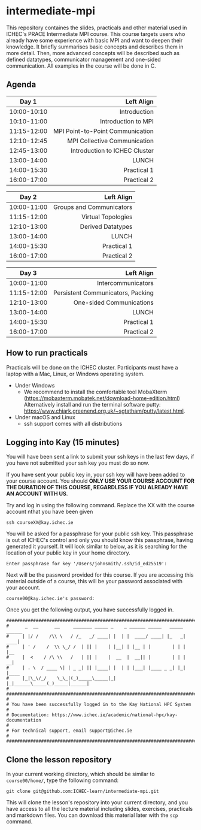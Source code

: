 intermediate-mpi
==================

<!-- Tags: [mpi] -->

This repository containes the slides, practicals and other material used in ICHEC's PRACE Intermediate MPI course. This course targets users who already have some experience with basic MPI and want to deepen their knowledge. It briefly summarises basic concepts and describes them in more detail. Then, more advanced concepts will be described such as defined datatypes, communicator management and one-sided communication. All examples in the course will be done in C. 

Agenda
------

| Day 1 | Left Align |
|:-------:|--------:|
| 10:00-10:10   |  Introduction | 
| 10:10-11:00   |  Introduction to MPI | 
| 11:15-12:00   |  MPI Point-to-Point Communication | 
| 12:10-12:45   |  MPI Collective Communication  | 
| 12:45-13:00   |  Introduction to ICHEC Cluster  | 
| 13:00-14:00   |  LUNCH | 
| 14:00-15:30   |  Practical 1 | 
| 16:00-17:00   |  Practical 2  | 



| Day 2 | Left Align |
|:-------:|--------:|
| 10:00-11:00   |  Groups and Communicators | 
| 11:15-12:00   |  Virtual Topologies  | 
| 12:10-13:00   |  Derived Datatypes  | 
| 13:00-14:00   |  LUNCH  | 
| 14:00-15:30   |  Practical 1  | 
| 16:00-17:00   |  Practical 2  | 



| Day 3 | Left Align |
|:-------:|--------:|
| 10:00-11:00   |  Intercommunicators | 
| 11:15-12:00   |  Persistent Communicators, Packing  | 
| 12:10-13:00   |  One-sided Communications  | 
| 13:00-14:00   |  LUNCH  | 
| 14:00-15:30   |  Practical 1  | 
| 16:00-17:00   |  Practical 2 | 



How to run practicals
---------------------

Practicals will be done on the ICHEC cluster. Participants must have a laptop with a Mac, Linux, or Windows operating system.

* Under Windows 
    * We recommend to install the comfortable tool MobaXterm (https://mobaxterm.mobatek.net/download-home-edition.html) Alternatively  install and run the terminal software putty: https://www.chiark.greenend.org.uk/~sgtatham/putty/latest.html.
* Under macOS and Linux 
    * ssh support comes with all distributions 

Logging into Kay (15 minutes)
-----------------------------

You will have been sent a link to submit your ssh keys in the last few days, if you have not submitted your ssh key
you must do so now.

If you have sent your public key in, your ssh key will have been added to your course account. You should **ONLY USE**
**YOUR COURSE ACCOUNT FOR THE DURATION OF THIS COURSE, REGARDLESS IF YOU ALREADY HAVE AN ACCOUNT WITH US**.

Try and log in using the following command. Replace the XX with the course account nthat you have been given

~~~
ssh courseXX@kay.ichec.ie
~~~

You will be asked for a passphrase for your public ssh key. This passphrase is out of ICHEC's control and only you
should know this passphrase, having generated it yourself. It will look similar to below, as it is searching for the
location of your public key in your home directory.

~~~
Enter passphrase for key '/Users/johnsmith/.ssh/id_ed25519':
~~~


Next will be the password provided for this course. If you are accessing this material outside of a course, this will
be your password associated with your account.

~~~
course00@kay.ichec.ie's password:
~~~


Once you get the following output, you have successfully logged in.

~~~
#############################################################################
#      _  __      __     _______ _____ _    _ ______ _____   _____ ______ 
#     | |/ /    /\\ \   / /_   _/ ____| |  | |  ____/ ____| |_   _|  ____|
#     | ' /    /  \\ \_/ /  | || |    | |__| | |__ | |        | | | |__   
#     |  <    / /\ \\   /   | || |    |  __  |  __|| |        | | |  __|  
#     | . \  / ____ \| | _ _| || |____| |  | | |___| |____ _ _| |_| |____ 
#     |_|\_\/_/    \_\_|(_)_____\_____|_|  |_|______\_____(_)_____|______|
#                                                                          
#############################################################################
# 
# You have been successfully logged in to the Kay National HPC System
#
# Documentation: https://www.ichec.ie/academic/national-hpc/kay-documentation
#
# For technical support, email support@ichec.ie
# 
##############################################################################
~~~


Clone the lesson repository
---------------------------

In your current working directory, which should be similar to `course00/home/`, type the following command:

~~~
git clone git@github.com:ICHEC-learn/intermediate-mpi.git
~~~

This will clone the lesson's repository into your current directory, and you have access to all the lecture material
including slides, exercises, practicals and markdown files. You can download this material later with the `scp` command.

